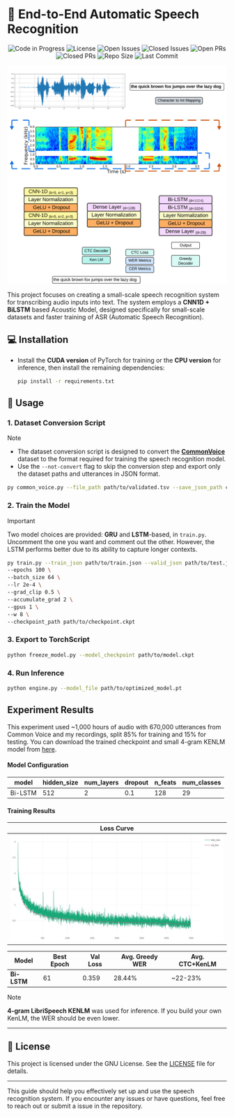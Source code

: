 # 🚀 End-to-End Automatic Speech Recognition

<div align="center">

![Code in Progress](https://img.shields.io/badge/status-completed-green.svg) ![License](https://img.shields.io/github/license/LuluW8071/Automatic-Speech-Recognition-with-PyTorch) ![Open Issues](https://img.shields.io/github/issues/LuluW8071/Automatic-Speech-Recognition-with-PyTorch) ![Closed Issues](https://img.shields.io/github/issues-closed/LuluW8071/Automatic-Speech-Recognition-with-PyTorch) ![Open PRs](https://img.shields.io/github/issues-pr/LuluW8071/Automatic-Speech-Recognition-with-PyTorch) ![Closed PRs](https://img.shields.io/github/issues-pr-closed/LuluW8071/Automatic-Speech-Recognition-with-PyTorch) ![Repo Size](https://img.shields.io/github/repo-size/LuluW8071/Automatic-Speech-Recognition-with-PyTorch) ![Last Commit](https://img.shields.io/github/last-commit/LuluW8071/Automatic-Speech-Recognition-with-PyTorch)

</div>

![Model](assets/model_architecture.png)

This project focuses on creating a small-scale speech recognition system for transcribing audio inputs into text. The system employs a **CNN1D + BiLSTM** based Acoustic Model, designed specifically for small-scale datasets and faster training of ASR (Automatic Speech Recognition).

## 💻 **Installation**

- Install the **CUDA version** of PyTorch for training or the **CPU version** for inference, then install the remaining dependencies:  
   ```bash
   pip install -r requirements.txt
   ```

## 🚀 **Usage**

### **1. Dataset Conversion Script**

> [!NOTE]
> - The dataset conversion script is designed to convert the [**CommonVoice**](https://commonvoice.mozilla.org/en/datasets) dataset to the format required for training the speech recognition model. 
> - Use the `--not-convert` flag to skip the conversion step and export only the dataset paths and utterances in JSON format.

```bash
py common_voice.py --file_path path/to/validated.tsv --save_json_path converted_clips --percent 20
``` 

### **2. Train the Model**

> [!IMPORTANT]
> Two model choices are provided: __GRU__ and __LSTM__-based, in `train.py`. Uncomment the one you want and comment out the other. However, the LSTM performs better due to its ability to capture longer contexts.

```bash
py train.py --train_json path/to/train.json --valid_json path/to/test.json \
--epochs 100 \
--batch_size 64 \
--lr 2e-4 \
--grad_clip 0.5 \
--accumulate_grad 2 \
--gpus 1 \
--w 8 \
--checkpoint_path path/to/checkpoint.ckpt
```

### **3. Export to TorchScript**

```bash
python freeze_model.py --model_checkpoint path/to/model.ckpt
```

### **4. Run Inference**

```bash
python engine.py --model_file path/to/optimized_model.pt
```

## Experiment Results

This experiment used ~1,000 hours of audio with 670,000 utterances from Common Voice and my recordings, split 85% for training and 15% for testing. You can download the trained checkpoint and small 4-gram KENLM model from [here](https://mega.nz/folder/Lnxj3YCJ#Na6Nc1m4nz6jiSWTatfKJQ).

#### Model Configuration

|model|hidden_size|num_layers|dropout|n_feats|num_classes|
|----|-----------|---------|------|-------|----------|
|Bi-LSTM|512       |2        |0.1   |128    |29        |

#### Training Results

|Loss Curve|
|----------|
![Losses](assets/loss_curve.jpeg)|

|Model|Best Epoch|Val Loss|Avg. Greedy WER|Avg. CTC+KenLM |
|-|-|-|-|-|
|__Bi-LSTM__|61|0.359|28.44%|~22-23%|

> [!NOTE]
> __4-gram LibriSpeech KENLM__ was used for inference. If you build your own KenLM, the WER should be even lower.
---


## 📄 **License**

This project is licensed under the GNU License. See the [LICENSE](LICENSE) file for details.

---

This guide should help you effectively set up and use the speech recognition system. If you encounter any issues or have questions, feel free to reach out or submit a issue in the repository.